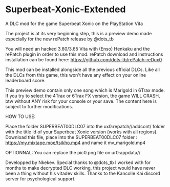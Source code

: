 # Superbeat-Xonic-Extended
A DLC mod for the game Superbeat Xonic on the PlayStation Vita

The project is at its very beginning step, this is a preview demo made especially for the new rePatch release by @dots_tb

You will need an hacked 3.60/3.65 Vita with (Enso) Henkaku and the rePatch plugin in order to use this mod. rePatch download and instructions installation can be found here: https://github.com/dots-tb/rePatch-reDux0

This mod can be installed alongside all the previous official DLCs. 
Like all the DLCs from this game, this won't have any effect on your online leaderboard score.

This preview demo contain only one song which is Marigold in 6Trax mode. If you try to select the 4Trax or 6Trax FX version, the game WILL CRASH, btw without ANY risk for your console or your save.
The content here is subject to further modifications.

HOW TO USE:

Place the folder SUPERBEAT00DLC07 into the ux0:repatch/<TITLEID>/addcont/ folder
with <TITLEID> the title id of your Superbeat Xonic version (works with all regions).
Download this file, place into the SUPERBEAT00DLC07 folder : https://my.mixtape.moe/tsikho.mp4 and name it mv_marigold.mp4
  
OPTIONNAL:
You can replace the pic0.png file on ur0:appdata/<TITLEID>/


Developped by Nkekev.
Special thanks to @dots_tb I worked with for months to make decrypted DLC working, this project would have never been a thing without his vitadev skills.
Thanks to the Kancolle Kai discord server for psychological support.
